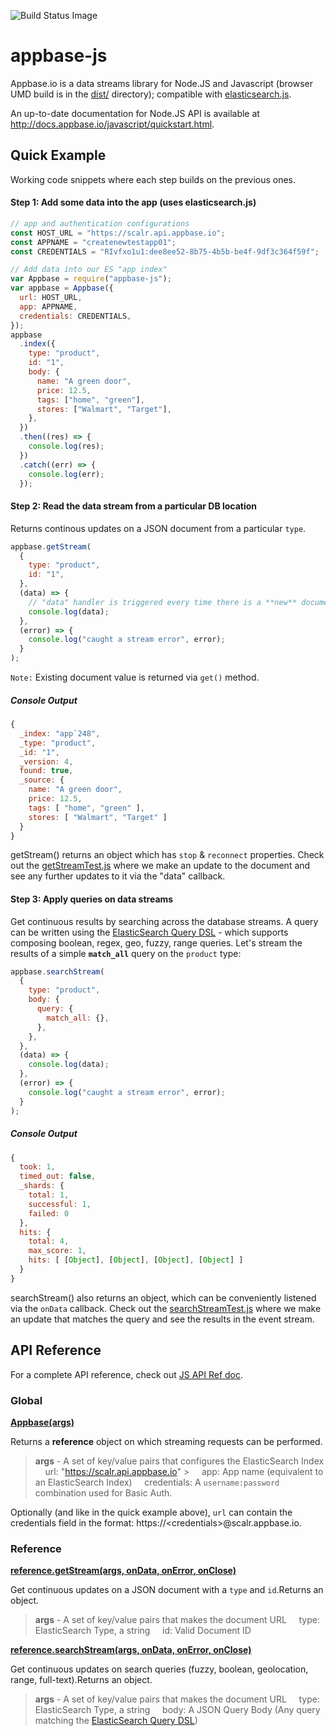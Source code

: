 ![Build Status Image](https://img.shields.io/badge/build-passing-brightgreen.svg)

# appbase-js

Appbase.io is a data streams library for Node.JS and Javascript (browser UMD build is in the [dist/](https://github.com/appbaseio/appbase-js/tree/master/dist) directory); compatible with [elasticsearch.js](https://www.elastic.co/guide/en/elasticsearch/client/javascript-api/current/index.html).

An up-to-date documentation for Node.JS API is available at http://docs.appbase.io/javascript/quickstart.html.

## Quick Example

Working code snippets where each step builds on the previous ones.

#### Step 1: Add some data into the app (uses elasticsearch.js)

```js
// app and authentication configurations
const HOST_URL = "https://scalr.api.appbase.io";
const APPNAME = "createnewtestapp01";
const CREDENTIALS = "RIvfxo1u1:dee8ee52-8b75-4b5b-be4f-9df3c364f59f";

// Add data into our ES "app index"
var Appbase = require("appbase-js");
var appbase = Appbase({
  url: HOST_URL,
  app: APPNAME,
  credentials: CREDENTIALS,
});
appbase
  .index({
    type: "product",
    id: "1",
    body: {
      name: "A green door",
      price: 12.5,
      tags: ["home", "green"],
      stores: ["Walmart", "Target"],
    },
  })
  .then((res) => {
    console.log(res);
  })
  .catch((err) => {
    console.log(err);
  });
```

#### Step 2: Read the data stream from a particular DB location

Returns continous updates on a JSON document from a particular `type`.

```js
appbase.getStream(
  {
    type: "product",
    id: "1",
  },
  (data) => {
    // "data" handler is triggered every time there is a **new** document update.
    console.log(data);
  },
  (error) => {
    console.log("caught a stream error", error);
  }
);
```

`Note:` Existing document value is returned via `get()` method.

##### Console Output

```js
{
  _index: "app`248",
  _type: "product",
  _id: "1",
  _version: 4,
  found: true,
  _source: {
    name: "A green door",
    price: 12.5,
    tags: [ "home", "green" ],
    stores: [ "Walmart", "Target" ]
  }
}
```

getStream() returns an object which has `stop` & `reconnect` properties. Check out the [getStreamTest.js](https://github.com/bietkul/appbase-js/blob/develop/__tests__/getStream.js) where we make an update to the document and see any further updates to it via the "data" callback.

#### Step 3: Apply queries on data streams

Get continuous results by searching across the database streams. A query can be written using the [ElasticSearch Query DSL](https://www.elastic.co/guide/en/elasticsearch/reference/current/query-dsl.html) - which supports composing boolean, regex, geo, fuzzy, range queries. Let's stream the results of a simple **`match_all`** query on the `product` type:

```js
appbase.searchStream(
  {
    type: "product",
    body: {
      query: {
        match_all: {},
      },
    },
  },
  (data) => {
    console.log(data);
  },
  (error) => {
    console.log("caught a stream error", error);
  }
);
```

##### Console Output

```js
{
  took: 1,
  timed_out: false,
  _shards: {
    total: 1,
    successful: 1,
    failed: 0
  },
  hits: {
    total: 4,
    max_score: 1,
    hits: [ [Object], [Object], [Object], [Object] ]
  }
}
```

searchStream() also returns an object, which can be conveniently listened via the `onData` callback. Check out the [searchStreamTest.js](https://github.com/bietkul/appbase-js/blob/develop/__tests__/searchStreamTest.js) where we make an update that matches the query and see the results in the event stream.

## API Reference

For a complete API reference, check out [JS API Ref doc](http://docs.appbase.io/javascript/api-reference.html).

### Global

**[Appbase(args)](https://github.com/appbaseio/appbase-js/blob/master/appbase.js#L16)**

Returns a **reference** object on which streaming requests can be performed.

> **args** - A set of key/value pairs that configures the ElasticSearch Index
> &nbsp;&nbsp;&nbsp;&nbsp;url: "https://scalr.api.appbase.io" > &nbsp;&nbsp;&nbsp;&nbsp;app: App name (equivalent to an ElasticSearch Index)
> &nbsp;&nbsp;&nbsp;&nbsp;credentials: A `username:password` combination used for Basic Auth.

Optionally (and like in the quick example above), `url` can contain the credentials field in the format: https://&lt;credentials>@scalr.appbase.io.

### Reference

**[reference.getStream(args, onData, onError, onClose)](https://github.com/appbaseio/appbase-js/blob/master/appbase.js#L99)**

Get continuous updates on a JSON document with a `type` and `id`.Returns an object.

> **args** - A set of key/value pairs that makes the document URL
> &nbsp;&nbsp;&nbsp;&nbsp;type: ElasticSearch Type, a string
> &nbsp;&nbsp;&nbsp;&nbsp;id: Valid Document ID

**[reference.searchStream(args, onData, onError, onClose)](https://github.com/appbaseio/appbase-js/blob/master/appbase.js#L103)**

Get continuous updates on search queries (fuzzy, boolean, geolocation, range, full-text).Returns an object.

> **args** - A set of key/value pairs that makes the document URL
> &nbsp;&nbsp;&nbsp;&nbsp;type: ElasticSearch Type, a string
> &nbsp;&nbsp;&nbsp;&nbsp;body: A JSON Query Body (Any query matching the [ElasticSearch Query DSL](https://www.elastic.co/guide/en/elasticsearch/reference/current/query-dsl.html))

